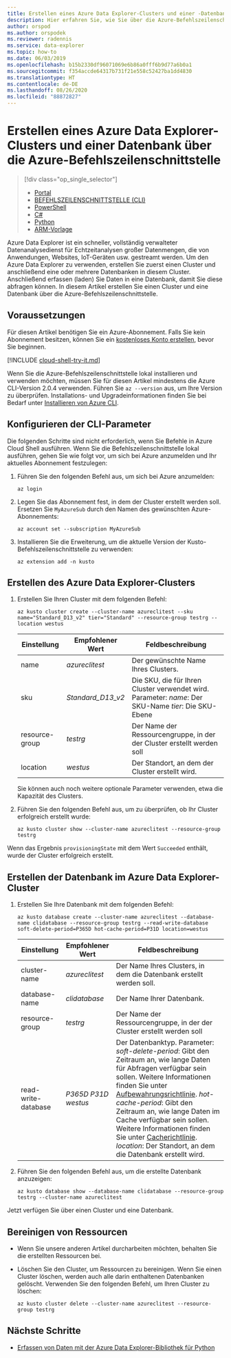 ```yaml
---
title: Erstellen eines Azure Data Explorer-Clusters und einer -Datenbank mit der Azure-Befehlszeilenschnittstelle
description: Hier erfahren Sie, wie Sie über die Azure-Befehlszeilenschnittstelle einen Azure Data Explorer-Cluster und eine Datenbank erstellen.
author: orspod
ms.author: orspodek
ms.reviewer: radennis
ms.service: data-explorer
ms.topic: how-to
ms.date: 06/03/2019
ms.openlocfilehash: b15b2330df96071069e6b86a0fff6b9d77a6b0a1
ms.sourcegitcommit: f354accde64317b731f21e558c52427ba1dd4830
ms.translationtype: HT
ms.contentlocale: de-DE
ms.lasthandoff: 08/26/2020
ms.locfileid: "88872827"
---
```

# <a name="create-an-azure-data-explorer-cluster-and-database-by-using-azure-cli"></a>Erstellen eines Azure Data Explorer-Clusters und einer Datenbank über die Azure-Befehlszeilenschnittstelle

> [!div class="op_single_selector"]
> * [Portal](create-cluster-database-portal.md)
> * [BEFEHLSZEILENSCHNITTSTELLE (CLI)](create-cluster-database-cli.md)
> * [PowerShell](create-cluster-database-powershell.md)
> * [C#](create-cluster-database-csharp.md)
> * [Python](create-cluster-database-python.md)
> * [ARM-Vorlage](create-cluster-database-resource-manager.md)

Azure Data Explorer ist ein schneller, vollständig verwalteter Datenanalysedienst für Echtzeitanalysen großer Datenmengen, die von Anwendungen, Websites, IoT-Geräten usw. gestreamt werden. Um den Azure Data Explorer zu verwenden, erstellen Sie zuerst einen Cluster und anschließend eine oder mehrere Datenbanken in diesem Cluster. Anschließend erfassen (laden) Sie Daten in eine Datenbank, damit Sie diese abfragen können. In diesem Artikel erstellen Sie einen Cluster und eine Datenbank über die Azure-Befehlszeilenschnittstelle.

## <a name="prerequisites"></a>Voraussetzungen

Für diesen Artikel benötigen Sie ein Azure-Abonnement. Falls Sie kein Abonnement besitzen, können Sie ein [kostenloses Konto erstellen](https://azure.microsoft.com/free/), bevor Sie beginnen.

[!INCLUDE [cloud-shell-try-it.md](includes/cloud-shell-try-it.md)]

Wenn Sie die Azure-Befehlszeilenschnittstelle lokal installieren und verwenden möchten, müssen Sie für diesen Artikel mindestens die Azure CLI-Version 2.0.4 verwenden. Führen Sie `az --version` aus, um Ihre Version zu überprüfen. Installations- und Upgradeinformationen finden Sie bei Bedarf unter [Installieren von Azure CLI](/cli/azure/install-azure-cli?view=azure-cli-latest).

## <a name="configure-the-cli-parameters"></a>Konfigurieren der CLI-Parameter

Die folgenden Schritte sind nicht erforderlich, wenn Sie Befehle in Azure Cloud Shell ausführen. Wenn Sie die Befehlszeilenschnittstelle lokal ausführen, gehen Sie wie folgt vor, um sich bei Azure anzumelden und Ihr aktuelles Abonnement festzulegen:

1. Führen Sie den folgenden Befehl aus, um sich bei Azure anzumelden:

    ```azurecli-interactive
    az login
    ```

1. Legen Sie das Abonnement fest, in dem der Cluster erstellt werden soll. Ersetzen Sie `MyAzureSub` durch den Namen des gewünschten Azure-Abonnements:

    ```azurecli-interactive
    az account set --subscription MyAzureSub
    ```
   
1. Installieren Sie die Erweiterung, um die aktuelle Version der Kusto-Befehlszeilenschnittstelle zu verwenden:

    ```azurecli-interactive
    az extension add -n kusto
    ```

## <a name="create-the-azure-data-explorer-cluster"></a>Erstellen des Azure Data Explorer-Clusters

1. Erstellen Sie Ihren Cluster mit dem folgenden Befehl:

    ```azurecli-interactive
    az kusto cluster create --cluster-name azureclitest --sku name="Standard_D13_v2" tier="Standard" --resource-group testrg --location westus
    ```

   |**Einstellung** | **Empfohlener Wert** | **Feldbeschreibung**|
   |---|---|---|
   | name | *azureclitest* | Der gewünschte Name Ihres Clusters.|
   | sku | *Standard_D13_v2* | Die SKU, die für Ihren Cluster verwendet wird. Parameter: *name*: Der SKU-Name *tier*: Die SKU-Ebene |
   | resource-group | *testrg* | Der Name der Ressourcengruppe, in der der Cluster erstellt werden soll |
   | location | *westus* | Der Standort, an dem der Cluster erstellt wird. |

    Sie können auch noch weitere optionale Parameter verwenden, etwa die Kapazität des Clusters.

1. Führen Sie den folgenden Befehl aus, um zu überprüfen, ob Ihr Cluster erfolgreich erstellt wurde:

    ```azurecli-interactive
    az kusto cluster show --cluster-name azureclitest --resource-group testrg
    ```

Wenn das Ergebnis `provisioningState` mit dem Wert `Succeeded` enthält, wurde der Cluster erfolgreich erstellt.

## <a name="create-the-database-in-the-azure-data-explorer-cluster"></a>Erstellen der Datenbank im Azure Data Explorer-Cluster

1. Erstellen Sie Ihre Datenbank mit dem folgenden Befehl:

    ```azurecli-interactive
    az kusto database create --cluster-name azureclitest --database-name clidatabase --resource-group testrg --read-write-database soft-delete-period=P365D hot-cache-period=P31D location=westus
    ```

   |**Einstellung** | **Empfohlener Wert** | **Feldbeschreibung**|
   |---|---|---|
   | cluster-name | *azureclitest* | Der Name Ihres Clusters, in dem die Datenbank erstellt werden soll.|
   | database-name | *clidatabase* | Der Name Ihrer Datenbank.|
   | resource-group | *testrg* | Der Name der Ressourcengruppe, in der der Cluster erstellt werden soll |
   | read-write-database | *P365D* *P31D* *westus* | Der Datenbanktyp. Parameter: *soft-delete-period*: Gibt den Zeitraum an, wie lange Daten für Abfragen verfügbar sein sollen. Weitere Informationen finden Sie unter [Aufbewahrungsrichtlinie](kusto/management/retentionpolicy.md). *hot-cache-period*: Gibt den Zeitraum an, wie lange Daten im Cache verfügbar sein sollen. Weitere Informationen finden Sie unter [Cacherichtlinie](kusto/management/cachepolicy.md). *location*: Der Standort, an dem die Datenbank erstellt wird. |

1. Führen Sie den folgenden Befehl aus, um die erstellte Datenbank anzuzeigen:

    ```azurecli-interactive
    az kusto database show --database-name clidatabase --resource-group testrg --cluster-name azureclitest
    ```

Jetzt verfügen Sie über einen Cluster und eine Datenbank.

## <a name="clean-up-resources"></a>Bereinigen von Ressourcen

* Wenn Sie unsere anderen Artikel durcharbeiten möchten, behalten Sie die erstellten Ressourcen bei.
* Löschen Sie den Cluster, um Ressourcen zu bereinigen. Wenn Sie einen Cluster löschen, werden auch alle darin enthaltenen Datenbanken gelöscht. Verwenden Sie den folgenden Befehl, um Ihren Cluster zu löschen:

    ```azurecli-interactive
    az kusto cluster delete --cluster-name azureclitest --resource-group testrg
    ```

## <a name="next-steps"></a>Nächste Schritte

* [Erfassen von Daten mit der Azure Data Explorer-Bibliothek für Python](python-ingest-data.md)
